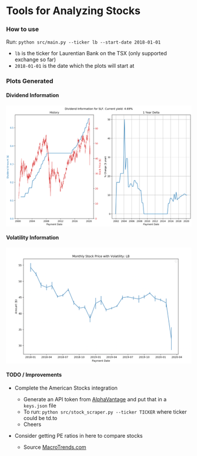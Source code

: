 # Tools for Analyzing Stocks

### How to use
Run: `python src/main.py --ticker lb --start-date 2018-01-01`
* `lb` is the ticker for Laurentian Bank on the TSX (only supported exchange so far)
* `2018-01-01` is the date which the plots will start at

### Plots Generated
#### Dividend Information
![Dividend Information](./img/slf_div.png)
#### Volatility Information
![Volatility Information](./img/lb_monthly.png)


#### TODO / Improvements
* Complete the American Stocks integration
    * Generate an API token from [AlphaVantage](https://www.alphavantage.co/support/#api-key) and put that in a `keys.json` file
    * To run: `python src/stock_scraper.py --ticker TICKER` where ticker could be td.to
    * Cheers
    
* Consider getting PE ratios in here to compare stocks
    * Source [MacroTrends.com](https://www.macrotrends.net/stocks/stock-comparison?s=pe-ratio&axis=single&comp=TD:RY:CM)
   